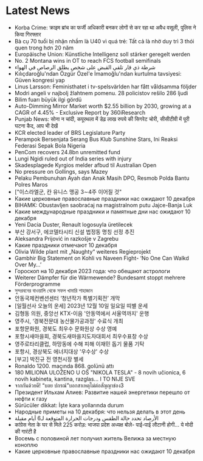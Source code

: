 # Latest News
-  Korba Crime: क्राइम ब्रांच का फर्जी अधिकारी बनकर लोगों से कर रहा था अवैध वसूली, पुलिस ने किया गिरफ्तार
-  Bà cụ 70 tuổi bị nhận nhầm là U40 vì quá trẻ: Tất cả là nhờ duy trì 3 thói quen trong hơn 20 năm
-  Europäische Union: Künstliche Intelligenz soll stärker geregelt werden
-  No. 2 Montana wins in OT to reach FCS football semifinals
-  شرطة ذي قار تلقي القبض على شخص يطلق الرصاص في الهواء
-  Kılıçdaroğlu'ndan Özgür Özel'e İmamoğlu'ndan kurtulma tavsiyesi: Güven kongresi yap
-  Linus Larsson: Feministhatet i tv-spelsvärlden har fått våldsamma följder
-  Modri angeli v najbolj žlahtnem pomenu. 28 policistov rešilo 286 ljudi
-  Bilim fuarı büyük ilgi gördü
-  Auto-Dimming Mirror Market worth $2.55 billion by 2030, growing at a CAGR of 4.45% - Exclusive Report by 360iResearch
-  Punjab News: सोना न चांदी, कपूरथला में डेढ़ लाख रुपये की सिगरेट चोरी, सीसीटीवी में पूरी घटना कैद, आप भी देखें
-  KCR elected leader of BRS Legislature Party
-  Perampok Bersenjata Serang Bus Klub Sunshine Stars, Ini Reaksi Federasi Sepak Bola Nigeria
-  PenCom recovers 24.8bn unremitted fund
-  Lungi Ngidi ruled out of India series with injury
-  Skadesplagede Kyrgios melder afbud til Australian Open
-  No pressure on Gollings, says Mazey
-  Pelaku Pembunuhan Ayah dan Anak Masih DPO, Resmob Polda Bantu Polres Maros
-  ["이스라엘군, 칸 유니스 맹공 3∼4주 이어질 것"
-  Какие церковные православные праздники нас ожидают 10 декабря
-  BIHAMK: Obustavljen saobraćaj na magistralnom putu Jajce-Banja Luk
-  Какие международные праздники и памятные дни нас ожидают 10 декабря
-  Yeni Dacia Duster, Renault logosuyla üretilecek
-  부산 강서구, 에코델타시티 신설 법정동 명칭 선정 추진
-  Aleksandra Prijović in razkošje v Zagrebu
-  Какие праздники отмечают 10 декабря
-  Olivia Wilde plant mit „Naughty“ weiteres Regieprojekt
-  Gambhir Big Statement on Kohli vs Naveen Fight- ‘No One Can Walkd Over My…’
-  Гороскоп на 10 декабря 2023 года: что обещают астрологи
-  Weiterer Dämpfer für die Wärmewende? Bundesamt stoppt mehrere Förderprogramme
-  সুন্দরবনের বাওয়ালি থেকে সফল খামারি শাহাজান
-  안동국제컨벤션센터 ‘청년작가 특별기획전’ 개막
-  [일월선사 오늘의 운세] 2023년 12월 10일 일요일 띠별 운세
-  김형동 의원, 중앙선 KTX-이음 '안동역에서 서울역까지' 운행
-  영주시, ‘경북전문대 농산물가공과정' 수료식 개최
-  포항문화원, 경북도 최우수 문화원상 수상 영예
-  포항시새마을회, 경북도새마을지도자대회서 최우수표창 수상
-  영주로타리클럽, 하망동에 수해 피해 이재민 돕기 물품 기탁
-  포항시, 경상북도 에너지대상 '우수상' 수상
-  [부고] 박진규 전 영천시장 별세
-  Ronaldo 1200. maçında 868. golünü attı
-  180 MILIONA ULOŽENO U OŠ "NIKOLA TESLA" - 8 novih učionica, 6 novih kabineta, kantina, razglas... I TO NIJE SVE
-  จากกันด้วยดี! “บอย ปกรณ์”บอกสาเหตุไม่ต่อสัญญาข่อง3
-  Президент Ильхам Алиев: Развитие нашей энергетики перешло от нефти к газу
-  Sürücüler dikkat: İşte kara yollarında durum
-  Народные приметы на 10 декабря: что нельзя делать в этот день
-  الأرصاد تحدد حالة الطقس ودرجات الحرارة المتوقعة لـ6 أيام مقبلة
-  कांग्रेस नेता के घर से मिले 225 करोड़: भाजपा प्रदेश अध्यक्ष बोले- पाई-पाई लौटानी होगी... ये मोदी की गारंटी है
-  Восемь с половиной лет получил житель Велижа за местную коноплю
-  Какие церковные православные праздники нас ожидают 10 декабря
